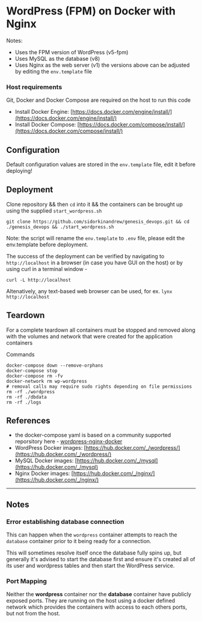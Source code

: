 # WordPress (FPM) on Docker with Nginx

Notes:
- Uses the FPM version of WordPress (v5-fpm)
- Uses MySQL as the database (v8)
- Uses Nginx as the web server (v1)
the versions above can be adjusted by editing the `env.template` file

### Host requirements

Git, Docker and Docker Compose are required on the host to run this code

- Install Docker Engine: [https://docs.docker.com/engine/install/](https://docs.docker.com/engine/install/)
- Install Docker Compose: [https://docs.docker.com/compose/install/](https://docs.docker.com/compose/install/)

## Configuration

Default configuration values are stored in the `env.template` file, edit it before deploying!

## Deployment

Clone repository && then `cd` into it && the containers can be brought up using the supplied `start_wordpress.sh`

```
git clone https://github.com/sidorkinandrew/genesis_devops.git && cd ./genesis_devops && ./start_wordpress.sh
```

Note: the script will rename the `env.template` to `.env` file,
please edit the env.template before deployment.

The success of the deployment can be verified by navigating to `http://localhost` in a browser (in case you have GUI on the host)
or by using curl in a terminal window - 

```
curl -L http://localhost
```

Altenatively, any text-based web browser can be used, for ex. `lynx http://localhost`


## Teardown

For a complete teardown all containers must be stopped and removed along with the volumes and network that were created for the application containers

Commands

```console
docker-compose down --remove-orphans
docker-compose stop
docker-compose rm -fv
docker-network rm wp-wordpress
# removal calls may require sudo rights depending on file permissions
rm -rf ./wordpress
rm -rf ./dbdata
rm -rf ./logs
```

## References

- the docker-compose yaml is based on a community supported reporsitory here - [wordpress-nginx-docker](https://github.com/mjstealey/wordpress-nginx-docker)
- WordPress Docker images: [https://hub.docker.com/_/wordpress/](https://hub.docker.com/_/wordpress/)
- MySQL Docker images: [https://hub.docker.com/_/mysql](https://hub.docker.com/_/mysql)
- Nginx Docker images: [https://hub.docker.com/_/nginx/](https://hub.docker.com/_/nginx/)

---

## Notes

### Error establishing database connection

This can happen when the `wordpress` container attempts to reach the `database` container prior to it being ready for a connection.

This will sometimes resolve itself once the database fully spins up, but generally it's advised to start the database first and ensure it's created all of its user and wordpress tables and then start the WordPress service.

### Port Mapping

Neither the **wordpress** container nor the **database** container have publicly exposed ports. They are running on the host using a docker defined network which provides the containers with access to each others ports, but not from the host.
